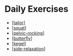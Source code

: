 # Daily Exercises

- [[tailor]]
- [[squat]]
- [[pelvic-rocking]]
- [[butterfly]]
- [[kegel]]
- [[side-relaxation]]

[//begin]: # "Autogenerated link references for markdown compatibility"
[tailor]: tailor "Tailor"
[squat]: squat "Squat"
[butterfly]: butterfly "Butterfly"
[kegel]: kegel "Kegel"
[pelvic-rocking]: pelvic-rocking "Pelvic Rocking"
[side-relaxation]: side-relaxation "Side Relaxation"
[//end]: # "Autogenerated link references"
